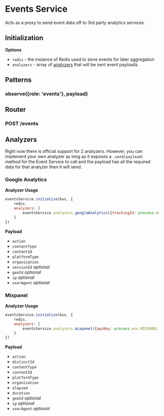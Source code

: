 # Events Service

Acts as a proxy to send event data off to 3rd party analytics services.

## Initialization

**Options**

* `redis` - the instance of Redis used to store events for later aggregation
* `analyzers` - array of [analyzers](/analyzers) that will be sent event payloads

## Patterns

### observe({role: 'events'}, payload)

## Router

### POST /events

## Analyzers

Right now there is official support for 2 analyzers. However, you can implement your own analyzer as long as it exposes a `.send(payload)` method for the Event Service to call and the payload has all the required data for that analyzer then it will send.

### Google Analytics

**Analyzer Usage**

```js
eventsService.initialize(bus, {
	redis,
	analyzers: [
		eventsService.analyzers.googleAnalytics({trackingId: process.env.GA_TRACKING_ID})
	]
})
```

**Payload**

* `action`
* `contentType`
* `contentId`
* `platformType`
* `organization`
* `sessionId` _optional_
* `geoId` _optional_
* `ip` _optional_
* `userAgent` _optional_

### Mixpanel

**Analyzer Usage**

```js
eventsService.initialize(bus, {
	redis,
	analyzers: [
		eventsService.analyzers.mixpanel({apiKey: process.env.MIXPANEL_API_KEY, timeMultiplier: 1000})
	]
})
```

**Payload**

* `action`
* `distinctId`
* `contentType`
* `contentId`
* `platformType`
* `organization`
* `elapsed`
* `duration`
* `geoId` _optional_
* `ip` _optional_
* `userAgent` _optional_
